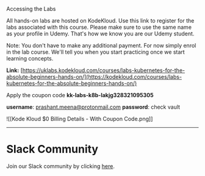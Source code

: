 Accessing the Labs

All hands-on labs are hosted on KodeKloud. Use this link to register for the labs associated with this course. Please make sure to use the same name as your profile in Udemy. That's how we know you are our Udemy student.

  

Note: You don't have to make any additional payment. For now simply enrol in the lab course. We'll tell you when you start practicing once we start learning concepts.

  

**Link:** [https://uklabs.kodekloud.com/courses/labs-kubernetes-for-the-absolute-beginners-hands-on/](https://kodekloud.com/courses/labs-kubernetes-for-the-absolute-beginners-hands-on/)

Apply the coupon code **kk-labs-k8b-lakjg328321095305**


**username**: prashant.meena@protonmail.com
**password**: check vault


![[Kode Kloud $0 Billing Details - With Coupon Code.png]]



---
# Slack Community
Join our Slack community by clicking [here](https://kodekloud.com/pages/community).